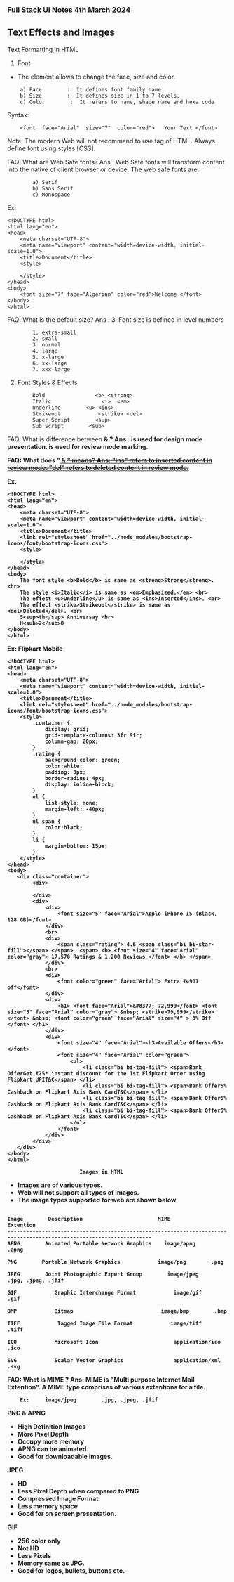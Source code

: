 ### Full Stack UI Notes 4th March 2024
## Text Effects and Images

Text Formatting in HTML

1. Font
 - The <font> element allows to change the face, size and color.
```
    a) Face        :  It defines font family name
    b) Size        :  It defines size in 1 to 7 levels.
    c) Color        :  It refers to name, shade name and hexa code
```
Syntax:
```
    <font  face="Arial"  size="7"  color="red">   Your Text </font>
```
Note: The modern Web will not recommend to use <font> tag of HTML.
      Always define font using styles [CSS].

FAQ: What are Web Safe fonts?
Ans :  Web Safe fonts will transform content into the native of client browser or device.           The web safe fonts are:
```       
        a) Serif
        b) Sans Serif
        c) Monospace
```
Ex:
```
<!DOCTYPE html>
<html lang="en">
<head>
    <meta charset="UTF-8">
    <meta name="viewport" content="width=device-width, initial-scale=1.0">
    <title>Document</title>
    <style>
       
    </style>
</head>
<body>
    <font size="7" face="Algerian" color="red">Welcome </font>
</body>
</html>
```
FAQ: What is the default size?
Ans : 3. Font size is defined in level numbers
```
        1. extra-small
        2. small
        3. normal
        4. large
        5. x-large
        6. xx-large
        7. xxx-large
```
2. Font Styles & Effects
```
        Bold                <b> <strong>
        Italic                <i>  <em>
        Underline        <u> <ins>
        Strikeout            <strike> <del>
        Super Script        <sup>
        Sub Script        <sub>
```

FAQ: What is difference between <b> & <strong>?
Ans :  <b> is used for design mode presentation.
      <strong> is used for review mode marking.

FAQ: What does  "<ins> & <del>" means?
Ans:  "ins" refers to inserted content in review mode.
      "del" refers to deleted content in review mode.

Ex:
```
<!DOCTYPE html>
<html lang="en">
<head>
    <meta charset="UTF-8">
    <meta name="viewport" content="width=device-width, initial-scale=1.0">
    <title>Document</title>
    <link rel="stylesheet" href="../node_modules/bootstrap-icons/font/bootstrap-icons.css">
    <style>
       
    </style>
</head>
<body>
    The font style <b>Bold</b> is same as <strong>Strong</strong>. <br>
    The style <i>Italic</i> is same as <em>Emphasized.</em> <br>
    The effect <u>Underline</u> is same as <ins>Inserted</ins>. <br>
    The effect <strike>Strikeout</strike> is same as <del>Deleted</del>. <br>
    5<sup>th</sup> Anniversay <br>
    H<sub>2</sub>O
</body>
</html>
```

Ex: Flipkart Mobile
```
<!DOCTYPE html>
<html lang="en">
<head>
    <meta charset="UTF-8">
    <meta name="viewport" content="width=device-width, initial-scale=1.0">
    <title>Document</title>
    <link rel="stylesheet" href="../node_modules/bootstrap-icons/font/bootstrap-icons.css">
    <style>
        .container {
            display: grid;
            grid-template-columns: 3fr 9fr;
            column-gap: 20px;
        }
        .rating {
            background-color: green;
            color:white;
            padding: 3px;
            border-radius: 4px;
            display: inline-block;
        }
        ul {
            list-style: none;
            margin-left: -40px;
        }
        ul span {
            color:black;
        }
        li {
            margin-bottom: 15px;
        }
    </style>
</head>
<body>
   <div class="container">
        <div>

        </div>
        <div>
            <div>
                <font size="5" face="Arial">Apple iPhone 15 (Black, 128 GB)</font>
            </div>
            <br>
            <div>
                <span class="rating"> 4.6 <span class="bi bi-star-fill"></span> </span>  <span> <b> <font size="4" face="Arial" color="gray"> 17,570 Ratings & 1,200 Reviews </font> </b> </span>
            </div>
            <br>
            <div>
                <font color="green" face="Arial"> Extra ₹4901 off</font>
            </div>
            <div>
                <h1> <font face="Arial">&#8377; 72,999</font> <font size="5" face="Arial" color="gray"> &nbsp; <strike>79,999</strike> </font> &nbsp; <font color="green" face="Arial" size="4" > 8% Off </font> </h1>
            </div>
            <div>
                <font size="4" face="Arial"><h3>Available Offers</h3></font>
                <font size="4" face="Arial" color="green">
                    <ul>
                        <li class="bi bi-tag-fill"> <span>Bank OfferGet ₹25* instant discount for the 1st Flipkart Order using Flipkart UPIT&C</span> </li>
                        <li class="bi bi-tag-fill"> <span>Bank Offer5% Cashback on Flipkart Axis Bank CardT&C</span> </li>
                        <li class="bi bi-tag-fill"> <span>Bank Offer5% Cashback on Flipkart Axis Bank CardT&C</span> </li>
                        <li class="bi bi-tag-fill"> <span>Bank Offer5% Cashback on Flipkart Axis Bank CardT&C</span> </li>
                    </ul>
                </font>
            </div>
        </div>
   </div>
</body>
</html>
```
                           Images in HTML
- Images are of various types.
- Web will not support all types of images.
- The image types supported for web are shown below
```

Image        Description                        MIME            Extention
--------------------------------------------------------------------------------------------------------------------
APNG        Animated Portable Network Graphics    image/apng        .apng

PNG        Portable Network Graphics            image/png        .png

JPEG        Joint Photographic Expert Group        image/jpeg        .jpg, .jpeg, .jfif

GIF            Graphic Interchange Format            image/gif            .gif

BMP            Bitmap                            image/bmp        .bmp

TIFF            Tagged Image File Format            image/tiff            .tiff

ICO            Microsoft Icon                        application/ico        .ico

SVG            Scalar Vector Graphics                application/xml    .svg
```
FAQ: What is MIME ?
Ans:  MIME is "Multi purpose Internet Mail Extention".
     A MIME type comprises of various extentions for a file.
```
    Ex:     image/jpeg        .jpg, .jpeg, .jfif

```
PNG & APNG
- High Definition Images
- More Pixel Depth
- Occupy more memory
- APNG can be animated.
- Good for downloadable images.

JPEG
- HD
- Less Pixel Depth when compared to PNG
- Compressed Image Format
- Less memory space
- Good for on screen presentation.

GIF
- 256 color only
- Not HD
- Less Pixels
- Memory same as JPG.
- Good for logos, bullets, buttons etc.